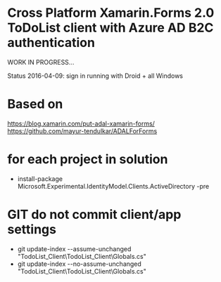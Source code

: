 # Cross Platform Xamarin.Forms 2.0 ToDoList client with Azure AD B2C authentication

WORK IN PROGRESS...

Status 2016-04-09: sign in running with Droid + all Windows



# Based on
https://blog.xamarin.com/put-adal-xamarin-forms/
https://github.com/mayur-tendulkar/ADALForForms

# for each project in solution
- install-package Microsoft.Experimental.IdentityModel.Clients.ActiveDirectory -pre


# GIT do not commit client/app settings 
- git update-index --assume-unchanged "TodoList_Client\TodoList_Client\Globals.cs"
- git update-index --no-assume-unchanged "TodoList_Client\TodoList_Client\Globals.cs"